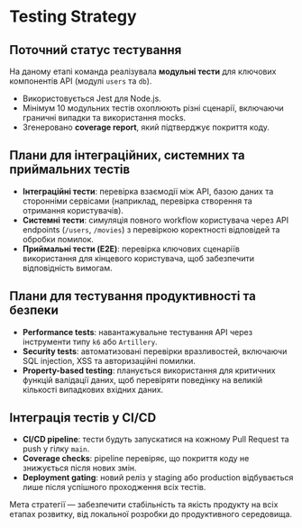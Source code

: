 # Testing Strategy

## Поточний статус тестування
На даному етапі команда реалізувала **модульні тести** для ключових компонентів API (модулі `users` та `db`).  
- Використовується Jest для Node.js.  
- Мінімум 10 модульних тестів охоплюють різні сценарії, включаючи граничні випадки та використання mocks.  
- Згенеровано **coverage report**, який підтверджує покриття коду.

## Плани для інтеграційних, системних та приймальних тестів
- **Інтеграційні тести**: перевірка взаємодії між API, базою даних та сторонніми сервісами (наприклад, перевірка створення та отримання користувачів).  
- **Системні тести**: симуляція повного workflow користувача через API endpoints (`/users`, `/movies`) з перевіркою коректності відповідей та обробки помилок.  
- **Приймальні тести (E2E)**: перевірка ключових сценаріїв використання для кінцевого користувача, щоб забезпечити відповідність вимогам.

## Плани для тестування продуктивності та безпеки
- **Performance tests**: навантажувальне тестування API через інструменти типу `k6` або `Artillery`.  
- **Security tests**: автоматизовані перевірки вразливостей, включаючи SQL injection, XSS та авторизаційні помилки.  
- **Property-based testing**: планується використання для критичних функцій валідації даних, щоб перевіряти поведінку на великій кількості випадкових вхідних даних.

## Інтеграція тестів у CI/CD
- **CI/CD pipeline**: тести будуть запускатися на кожному Pull Request та push у гілку `main`.  
- **Coverage checks**: pipeline перевіряє, що покриття коду не знижується після нових змін.  
- **Deployment gating**: новий реліз у staging або production відбувається лише після успішного проходження всіх тестів.  

Мета стратегії — забезпечити стабільність та якість продукту на всіх етапах розвитку, від локальної розробки до продуктивного середовища.
